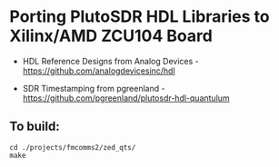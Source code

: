 
# Porting PlutoSDR HDL Libraries to Xilinx/AMD ZCU104 Board

* HDL Reference Designs from Analog Devices - https://github.com/analogdevicesinc/hdl

* SDR Timestamping from pgreenland - https://github.com/pgreenland/plutosdr-hdl-quantulum

## To build:
```
cd ./projects/fmcomms2/zed_qts/
make
```
